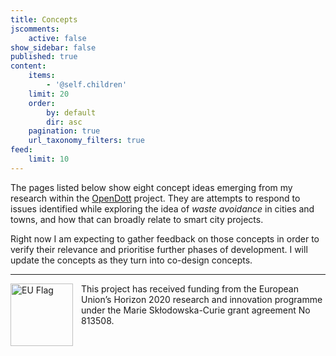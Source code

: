 ```yaml
---
title: Concepts
jscomments:
    active: false
show_sidebar: false
published: true
content:
    items:
        - '@self.children'
    limit: 20
    order:
        by: default
        dir: asc
    pagination: true
    url_taxonomy_filters: true
feed:
    limit: 10
---
```


The pages listed below show eight concept ideas emerging from my research within the [OpenDott](../) project. They are attempts to respond to issues identified while exploring the idea of *waste avoidance* in cities and towns, and how that can broadly relate to smart city projects.

Right now I am expecting to gather feedback on those concepts in order to verify their relevance and prioritise further phases of development. I will update the concepts as they turn into co-design concepts.

---

<div class='europe'>
		<img src="https://sites.dundee.ac.uk/opendott/wp-content/uploads/sites/107/2018/10/flag_yellow_low.jpg" align="left" width="100px" alt='EU Flag' style="padding-right:10px" /> This project has received funding from the European Union’s Horizon 2020 research and innovation programme under the Marie Skłodowska-Curie grant agreement No 813508.
	</div>
